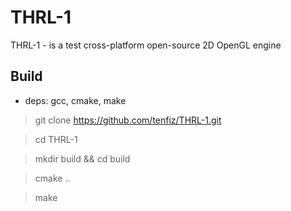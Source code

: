 # THRL-1
THRL-1 - is a test cross-platform open-source 2D OpenGL engine

## Build
+ deps: gcc, cmake, make

> git clone https://github.com/tenfiz/THRL-1.git

> cd THRL-1

> mkdir build && cd build

> cmake ..

> make
